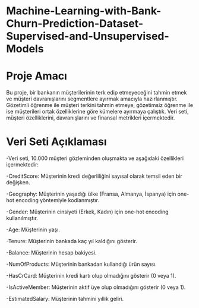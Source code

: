 # Machine-Learning-with-Bank-Churn-Prediction-Dataset-Supervised-and-Unsupervised-Models
# Proje Amacı
Bu proje, bir bankanın müşterilerinin terk edip etmeyeceğini tahmin etmek ve müşteri davranışlarını segmentlere ayırmak amacıyla hazırlanmıştır. Gözetimli 
öğrenme ile müşteri terkini tahmin etmeye, gözetimsiz öğrenme ile ise müşterileri ortak özelliklerine göre kümelere ayırmaya çalıştık. Veri seti, müşteri özelliklerini, 
davranışlarını ve finansal metrikleri içermektedir.
# Veri Seti Açıklaması
-Veri seti, 10.000 müşteri gözleminden oluşmakta ve aşağıdaki özellikleri içermektedir:

-CreditScore: Müşterinin kredi değerliliğini sayısal olarak temsil eden bir değişken.

-Geography: Müşterinin yaşadığı ülke (Fransa, Almanya, İspanya) için one-hot encoding yöntemiyle kodlanmıştır.

-Gender: Müşterinin cinsiyeti (Erkek, Kadın) için one-hot encoding kullanılmıştır.

-Age: Müşterinin yaşı.

-Tenure: Müşterinin bankada kaç yıl kaldığını gösterir.

-Balance: Müşterinin hesap bakiyesi.

-NumOfProducts: Müşterinin bankadan kullandığı ürün sayısı.

-HasCrCard: Müşterinin kredi kartı olup olmadığını gösterir (0 veya 1).

-IsActiveMember: Müşterinin aktif üye olup olmadığını gösterir (0 veya 1).

-EstimatedSalary: Müşterinin tahmini yıllık geliri.
